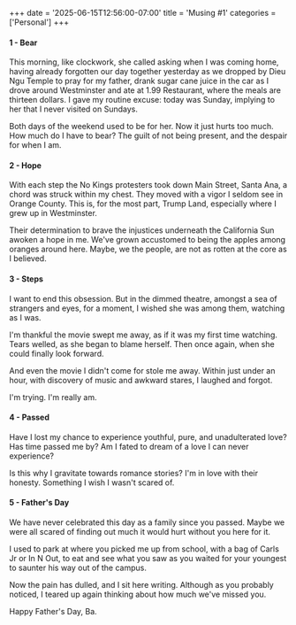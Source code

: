+++
date = '2025-06-15T12:56:00-07:00'
title = 'Musing #1'
categories = ['Personal']
+++

#### 1 - Bear

This morning, like clockwork, she called asking when I was coming home, having already forgotten our day together yesterday as we dropped by Dieu Ngu Temple to pray for my father, drank sugar cane juice in the car as I drove around Westminster and ate at 1.99 Restaurant, where the meals are thirteen dollars. I gave my routine excuse: today was Sunday, implying to her that I never visited on Sundays. 

Both days of the weekend used to be for her. Now it just hurts too much. How much do I have to bear? The guilt of not being present, and the despair for when I am. 

#### 2 - Hope

With each step the No Kings protesters took down Main Street, Santa Ana, a chord was struck within my chest. They moved with a vigor I seldom see in Orange County. This is, for the most part, Trump Land, especially where I grew up in Westminster.

Their determination to brave the injustices underneath the California Sun awoken a hope in me. We've grown accustomed to being the apples among oranges around here. Maybe, we the people, are not as rotten at the core as I believed. 

#### 3 - Steps

I want to end this obsession. But in the dimmed theatre, amongst a sea of strangers and eyes, for a moment, I wished she was among them, watching as I was.

I'm thankful the movie swept me away, as if it was my first time watching. Tears welled, as she began to blame herself. Then once again, when she could finally look forward. 

And even the movie I didn't come for stole me away. Within just under an hour, with discovery of music and awkward stares, I laughed and forgot. 

I'm trying. I'm really am.

#### 4 - Passed

Have I lost my chance to experience youthful, pure, and unadulterated love? Has time passed me by? Am I fated to dream of a love I can never experience? 

Is this why I gravitate towards romance stories? I'm in love with their honesty. Something I wish I wasn't scared of.

#### 5 - Father's Day

We have never celebrated this day as a family since you passed. Maybe we were all scared of finding out much it would hurt without you here for it.

I used to park at where you picked me up from school, with a bag of Carls Jr or In N Out, to eat and see what you saw as you waited for your youngest to saunter his way out of the campus.

Now the pain has dulled, and I sit here writing. Although as you probably noticed, I teared up again thinking about how much we've missed you.

Happy Father's Day, Ba.